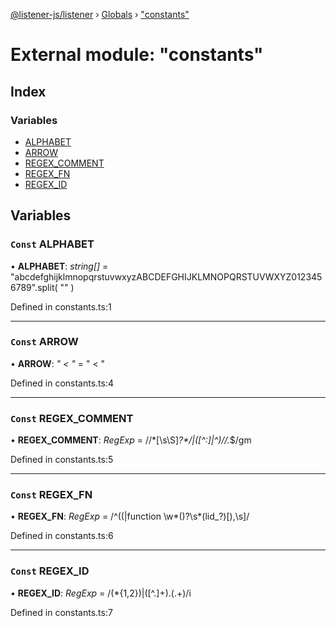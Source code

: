 [@listener-js/listener](../README.md) › [Globals](../globals.md) › ["constants"](_constants_.md)

# External module: "constants"

## Index

### Variables

* [ALPHABET](_constants_.md#const-alphabet)
* [ARROW](_constants_.md#const-arrow)
* [REGEX_COMMENT](_constants_.md#const-regex_comment)
* [REGEX_FN](_constants_.md#const-regex_fn)
* [REGEX_ID](_constants_.md#const-regex_id)

## Variables

### `Const` ALPHABET

• **ALPHABET**: *string[]* =  "abcdefghijklmnopqrstuvwxyzABCDEFGHIJKLMNOPQRSTUVWXYZ0123456789".split(
  ""
)

Defined in constants.ts:1

___

### `Const` ARROW

• **ARROW**: *" < "* = " < "

Defined in constants.ts:4

___

### `Const` REGEX_COMMENT

• **REGEX_COMMENT**: *RegExp* =  /\/\*[\s\S]*?\*\/|([^:]|^)\/\/.*$/gm

Defined in constants.ts:5

___

### `Const` REGEX_FN

• **REGEX_FN**: *RegExp* =  /^(\(|function \w*\()?\s*(lid_?)[\),\s]/

Defined in constants.ts:6

___

### `Const` REGEX_ID

• **REGEX_ID**: *RegExp* =  /(\*{1,2})|([^\.]+)\.(.+)/i

Defined in constants.ts:7
